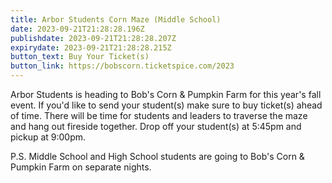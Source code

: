 ```yaml
---
title: Arbor Students Corn Maze (Middle School)
date: 2023-09-21T21:28:28.196Z
publishdate: 2023-09-21T21:28:28.207Z
expirydate: 2023-09-21T21:28:28.215Z
button_text: Buy Your Ticket(s)
button_link: https://bobscorn.ticketspice.com/2023
---
```

A﻿rbor Students is heading to Bob's Corn & Pumpkin Farm for this year's fall event. If you'd like to send your student(s) make sure to buy ticket(s) ahead of time. There will be time for students and leaders to traverse the maze and hang out fireside together. Drop off your student(s) at 5:45pm and pickup at 9:00pm.

P﻿.S. Middle School and High School students are going to Bob's Corn & Pumpkin Farm on separate nights.
